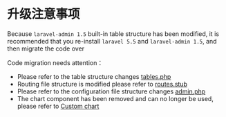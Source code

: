 # 升级注意事项

Because `laravel-admin 1.5` built-in table structure has been modified, it is recommended that you re-install `laravel 5.5` and `laravel-admin 1.5`, and then migrate the code over

Code migration needs attention：

- Please refer to the table structure changes [tables.php](https://github.com/z-song/laravel-admin/blob/master/database/migrations/2016_01_04_173148_create_admin_tables.php)
- Routing file structure is modified please refer to [routes.stub](https://github.com/z-song/laravel-admin/blob/master/src/Console/stubs/routes.stub)
- Please refer to the configuration file structure changes [admin.php](https://github.com/z-song/laravel-admin/blob/master/config/admin.php)
- The chart component has been removed and can no longer be used, please refer to [Custom chart](/en/custom-chart.md)